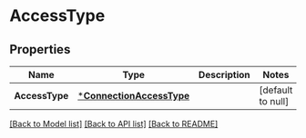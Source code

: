 # AccessType

## Properties
Name | Type | Description | Notes
------------ | ------------- | ------------- | -------------
**AccessType** | [***ConnectionAccessType**](ConnectionAccessType.md) |  | [default to null]

[[Back to Model list]](../README.md#documentation-for-models) [[Back to API list]](../README.md#documentation-for-api-endpoints) [[Back to README]](../README.md)

